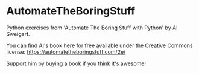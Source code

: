 # AutomateTheBoringStuff
Python exercises from 'Automate The Boring Stuff with Python' by Al Sweigart. 

You can find Al's book here for free available under the Creative Commons license: https://automatetheboringstuff.com/2e/

Support him by buying a book if you think it's awesome! 


